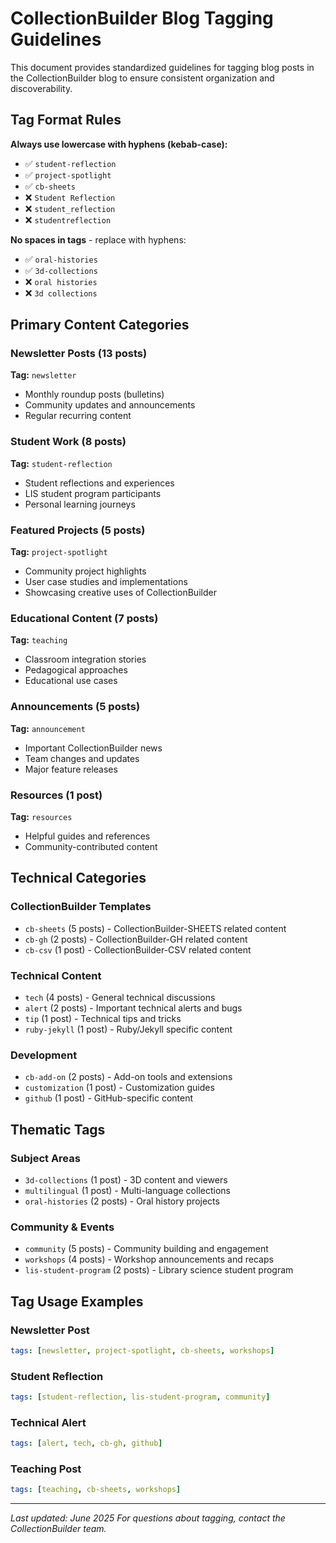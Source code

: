 # CollectionBuilder Blog Tagging Guidelines

This document provides standardized guidelines for tagging blog posts in the CollectionBuilder blog to ensure consistent organization and discoverability.

## Tag Format Rules

**Always use lowercase with hyphens (kebab-case):**
- ✅ `student-reflection`
- ✅ `project-spotlight`
- ✅ `cb-sheets`
- ❌ `Student Reflection`
- ❌ `student_reflection`
- ❌ `studentreflection`

**No spaces in tags** - replace with hyphens:
- ✅ `oral-histories`
- ✅ `3d-collections`
- ❌ `oral histories`
- ❌ `3d collections`

## Primary Content Categories

### Newsletter Posts (13 posts)
**Tag:** `newsletter`
- Monthly roundup posts (bulletins)
- Community updates and announcements
- Regular recurring content

### Student Work (8 posts)
**Tag:** `student-reflection`
- Student reflections and experiences
- LIS student program participants
- Personal learning journeys

### Featured Projects (5 posts)
**Tag:** `project-spotlight`
- Community project highlights
- User case studies and implementations
- Showcasing creative uses of CollectionBuilder

### Educational Content (7 posts)
**Tag:** `teaching`
- Classroom integration stories
- Pedagogical approaches
- Educational use cases

### Announcements (5 posts)
**Tag:** `announcement`
- Important CollectionBuilder news
- Team changes and updates
- Major feature releases

### Resources (1 post)
**Tag:** `resources`
- Helpful guides and references
- Community-contributed content

## Technical Categories

### CollectionBuilder Templates
- `cb-sheets` (5 posts) - CollectionBuilder-SHEETS related content
- `cb-gh` (2 posts) - CollectionBuilder-GH related content
- `cb-csv` (1 post) - CollectionBuilder-CSV related content

### Technical Content
- `tech` (4 posts) - General technical discussions
- `alert` (2 posts) - Important technical alerts and bugs
- `tip` (1 post) - Technical tips and tricks
- `ruby-jekyll` (1 post) - Ruby/Jekyll specific content

### Development
- `cb-add-on` (2 posts) - Add-on tools and extensions
- `customization` (1 post) - Customization guides
- `github` (1 post) - GitHub-specific content

## Thematic Tags

### Subject Areas
- `3d-collections` (1 post) - 3D content and viewers
- `multilingual` (1 post) - Multi-language collections
- `oral-histories` (2 posts) - Oral history projects

### Community & Events
- `community` (5 posts) - Community building and engagement
- `workshops` (4 posts) - Workshop announcements and recaps
- `lis-student-program` (2 posts) - Library science student program

## Tag Usage Examples

### Newsletter Post
```yaml
tags: [newsletter, project-spotlight, cb-sheets, workshops]
```

### Student Reflection
```yaml
tags: [student-reflection, lis-student-program, community]
```

### Technical Alert
```yaml
tags: [alert, tech, cb-gh, github]
```

### Teaching Post
```yaml
tags: [teaching, cb-sheets, workshops]
```

---

*Last updated: June 2025*
*For questions about tagging, contact the CollectionBuilder team.*